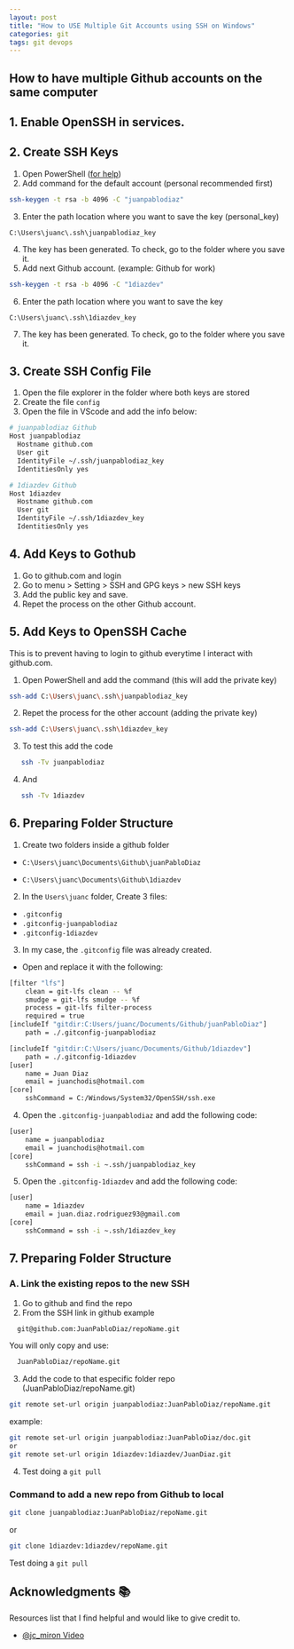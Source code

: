 ```yaml
---
layout: post
title: "How to USE Multiple Git Accounts using SSH on Windows"
categories: git
tags: git devops
---
```


## How to have multiple Github accounts on the same computer

## 1. Enable OpenSSH in services.

## 2. Create SSH Keys

1. Open PowerShell ([for help](https://explainshell.com/))
2. Add command for the default account (personal recommended first)

```bash
ssh-keygen -t rsa -b 4096 -C "juanpablodiaz"
```

3. Enter the path location where you want to save the key (personal_key)

```text
C:\Users\juanc\.ssh\juanpablodiaz_key
```

4. The key has been generated. To check, go to the folder where you save it.
5. Add next Github account. (example: Github for work)

```bash
ssh-keygen -t rsa -b 4096 -C "1diazdev"
```

6. Enter the path location where you want to save the key

```text
C:\Users\juanc\.ssh\1diazdev_key
```

7. The key has been generated. To check, go to the folder where you save it.

## 3. Create SSH Config File

1. Open the file explorer in the folder where both keys are stored
2. Create the file `config`
3. Open the file in VScode and add the info below:

```bash
# juanpablodiaz Github
Host juanpablodiaz
  Hostname github.com
  User git
  IdentityFile ~/.ssh/juanpablodiaz_key
  IdentitiesOnly yes

# 1diazdev Github
Host 1diazdev
  Hostname github.com
  User git
  IdentityFile ~/.ssh/1diazdev_key
  IdentitiesOnly yes
```

## 4. Add Keys to Gothub

1. Go to github.com and login
2. Go to menu > Setting > SSH and GPG keys > new SSH keys
3. Add the public key and save.
4. Repet the process on the other Github account.

## 5. Add Keys to OpenSSH Cache

This is to prevent having to login to github everytime I interact with github.com.

1. Open PowerShell and add the command (this will add the private key)

```bash
ssh-add C:\Users\juanc\.ssh\juanpablodiaz_key
```

2. Repet the process for the other account (adding the private key)

```bash
ssh-add C:\Users\juanc\.ssh\1diazdev_key
```

3. To test this add the code

```bash
   ssh -Tv juanpablodiaz
```

4. And

```bash
   ssh -Tv 1diazdev
```

## 6. Preparing Folder Structure

1. Create two folders inside a github folder

- `C:\Users\juanc\Documents\Github\juanPabloDiaz`

- `C:\Users\juanc\Documents\Github\1diazdev`

2. In the `Users\juanc` folder, Create 3 files:

- `.gitconfig`
- `.gitconfig-juanpablodiaz`
- `.gitconfig-1diazdev`

3. In my case, the `.gitconfig` file was already created.

- Open and replace it with the following:

```bash
[filter "lfs"]
	clean = git-lfs clean -- %f
	smudge = git-lfs smudge -- %f
	process = git-lfs filter-process
	required = true
[includeIf "gitdir:C:Users/juanc/Documents/Github/juanPabloDiaz"]
	path = ./.gitconfig-juanpablodiaz

[includeIf "gitdir:C:\Users/juanc/Documents/Github/1diazdev"]
	path = ./.gitconfig-1diazdev
[user]
	name = Juan Diaz
	email = juanchodis@hotmail.com
[core]
	sshCommand = C:/Windows/System32/OpenSSH/ssh.exe
```

4. Open the `.gitconfig-juanpablodiaz` and add the following code:

```bash
[user]
	name = juanpablodiaz
	email = juanchodis@hotmail.com
[core]
	sshCommand = ssh -i ~.ssh/juanpablodiaz_key
```

5. Open the `.gitconfig-1diazdev` and add the following code:

```bash
[user]
	name = 1diazdev
	email = juan.diaz.rodriguez93@gmail.com
[core]
	sshCommand = ssh -i ~.ssh/1diazdev_key
```

## 7. Preparing Folder Structure

### A. Link the existing repos to the new SSH

1. Go to github and find the repo
2. From the SSH link in github
   example

```bash
  git@github.com:JuanPabloDiaz/repoName.git
```

You will only copy and use:

```bash
  JuanPabloDiaz/repoName.git
```

3. Add the code to that especific folder repo (JuanPabloDiaz/repoName.git)

```bash
git remote set-url origin juanpablodiaz:JuanPabloDiaz/repoName.git
```

example:

```bash
git remote set-url origin juanpablodiaz:JuanPabloDiaz/doc.git
or
git remote set-url origin 1diazdev:1diazdev/JuanDiaz.git
```

4. Test doing a `git pull`

### Command to add a new repo from Github to local

```bash
git clone juanpablodiaz:JuanPabloDiaz/repoName.git
```

or

```bash
git clone 1diazdev:1diazdev/repoName.git
```

Test doing a `git pull`

<!-- ACKNOWLEDGMENTS -->

## Acknowledgments 📚

Resources list that I find helpful and would like to give credit to.

- [@jc_miron Video](https://www.youtube.com/watch?v=6lA0oPoFCAE)
